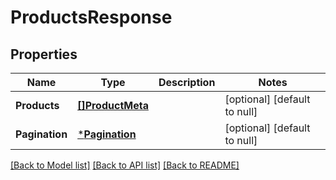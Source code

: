 # ProductsResponse

## Properties
Name | Type | Description | Notes
------------ | ------------- | ------------- | -------------
**Products** | [**[]ProductMeta**](ProductMeta.md) |  | [optional] [default to null]
**Pagination** | [***Pagination**](Pagination.md) |  | [optional] [default to null]

[[Back to Model list]](../README.md#documentation-for-models) [[Back to API list]](../README.md#documentation-for-api-endpoints) [[Back to README]](../README.md)


